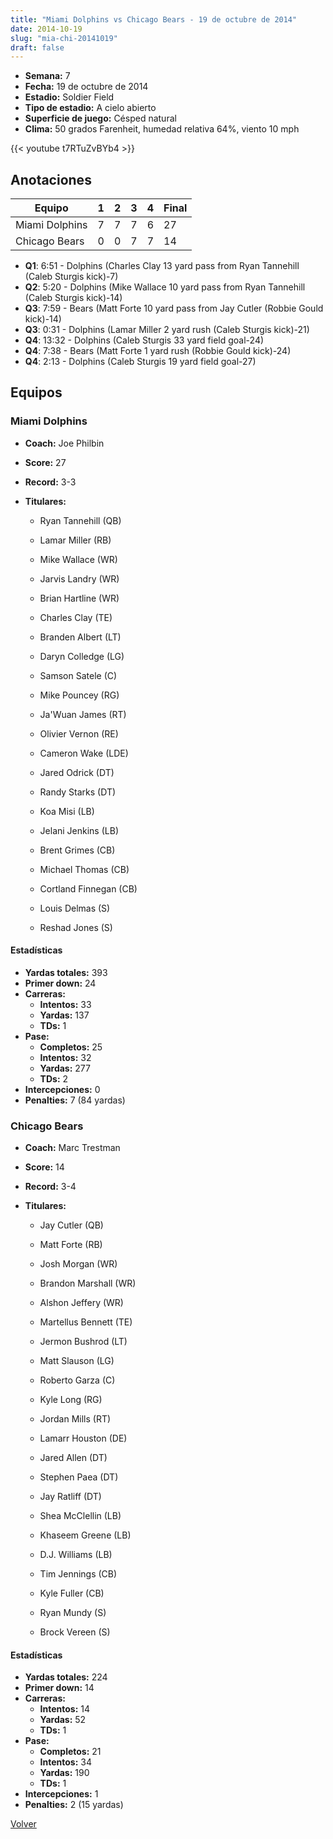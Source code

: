 ```yaml
---
title: "Miami Dolphins vs Chicago Bears - 19 de octubre de 2014"
date: 2014-10-19
slug: "mia-chi-20141019"
draft: false
---
```


- **Semana:** 7
- **Fecha:** 19 de octubre de 2014
- **Estadio:** Soldier Field
- **Tipo de estadio:** A cielo abierto
- **Superficie de juego:** Césped natural
- **Clima:** 50 grados Farenheit, humedad relativa 64%, viento 10 mph


{{< youtube t7RTuZvBYb4 >}}


## Anotaciones
| Equipo | 1 | 2 | 3 | 4 | Final |
|--------|---|---|---|---|-------|
| Miami Dolphins  | 7 | 7 | 7 | 6  | 27 |
| Chicago Bears  | 0 | 0 | 7 | 7  | 14 |
- **Q1**: 6:51 - Dolphins (Charles Clay 13 yard pass from Ryan Tannehill (Caleb Sturgis kick)-7)
- **Q2**: 5:20 - Dolphins (Mike Wallace 10 yard pass from Ryan Tannehill (Caleb Sturgis kick)-14)
- **Q3**: 7:59 - Bears (Matt Forte 10 yard pass from Jay Cutler (Robbie Gould kick)-14)
- **Q3**: 0:31 - Dolphins (Lamar Miller 2 yard rush (Caleb Sturgis kick)-21)
- **Q4**: 13:32 - Dolphins (Caleb Sturgis 33 yard field goal-24)
- **Q4**: 7:38 - Bears (Matt Forte 1 yard rush (Robbie Gould kick)-24)
- **Q4**: 2:13 - Dolphins (Caleb Sturgis 19 yard field goal-27)


## Equipos


### Miami Dolphins
* **Coach:** Joe Philbin
* **Score:** 27
* **Record:** 3-3
* **Titulares:** 

  * Ryan Tannehill (QB) 

  * Lamar Miller (RB) 

  * Mike Wallace (WR) 

  * Jarvis Landry (WR) 

  * Brian Hartline (WR) 

  * Charles Clay (TE) 

  * Branden Albert (LT) 

  * Daryn Colledge (LG) 

  * Samson Satele (C) 

  * Mike Pouncey (RG) 

  * Ja'Wuan James (RT) 

  * Olivier Vernon (RE) 

  * Cameron Wake (LDE) 

  * Jared Odrick (DT) 

  * Randy Starks (DT) 

  * Koa Misi (LB) 

  * Jelani Jenkins (LB) 

  * Brent Grimes (CB) 

  * Michael Thomas (CB) 

  * Cortland Finnegan (CB) 

  * Louis Delmas (S) 

  * Reshad Jones (S) 

#### Estadísticas
* **Yardas totales:** 393
* **Primer down:** 24
* **Carreras:**
  * **Intentos:** 33
  * **Yardas:** 137
  * **TDs:** 1
* **Pase:**
  * **Completos:** 25
  * **Intentos:** 32
  * **Yardas:** 277
  * **TDs:** 2
* **Intercepciones:** 0
* **Penalties:** 7 (84 yardas)

### Chicago Bears
* **Coach:** Marc Trestman
* **Score:** 14
* **Record:** 3-4
* **Titulares:** 

  * Jay Cutler (QB) 

  * Matt Forte (RB) 

  * Josh Morgan (WR) 

  * Brandon Marshall (WR) 

  * Alshon Jeffery (WR) 

  * Martellus Bennett (TE) 

  * Jermon Bushrod (LT) 

  * Matt Slauson (LG) 

  * Roberto Garza (C) 

  * Kyle Long (RG) 

  * Jordan Mills (RT) 

  * Lamarr Houston (DE) 

  * Jared Allen (DT) 

  * Stephen Paea (DT) 

  * Jay Ratliff (DT) 

  * Shea McClellin (LB) 

  * Khaseem Greene (LB) 

  * D.J. Williams (LB) 

  * Tim Jennings (CB) 

  * Kyle Fuller (CB) 

  * Ryan Mundy (S) 

  * Brock Vereen (S) 

#### Estadísticas
* **Yardas totales:** 224
* **Primer down:** 14
* **Carreras:**
  * **Intentos:** 14
  * **Yardas:** 52
  * **TDs:** 1
* **Pase:**
  * **Completos:** 21
  * **Intentos:** 34
  * **Yardas:** 190
  * **TDs:** 1
* **Intercepciones:** 1
* **Penalties:** 2 (15 yardas)


[Volver](/historia/2014)
